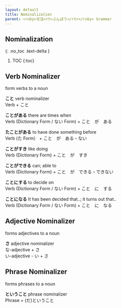 ```yaml
---
layout: default
title: Nominalization
parent: <ruby>文法<rt>ぶんぽう</rt></ruby> Grammar
---
```


## Nominalization
{: .no_toc .text-delta }

1. TOC
{:toc}

## Verb Nominalizer
form verbs to a noun

**こと**
verb nominalizer  
Verb + こと

**ことがある**
there are times when  
Verb (Dictionary Form / ない Form) + こと　が　ある

**たことがある**
to have done something before  
Verb (た Form） + こと　が　ある・ない

**ことがすき**
like doing  
Verb (Dictionary Form) + こと　が　すき

**ことができる**
can; able to  
Verb (Dictionary Form) + こと　が　できる・できない

**ことにする**
to decide on  
Verb (Dictionary Form / ない Form) + こと　に　する

**ことになる**
It has been decided that..; it turns out that..  
Verb (Dictionary Form / ない Form) + こと　に　なる

## Adjective Nominalizer  
forms adjectives to a noun

**さ**
adjective nominalizer  
な-adjective + さ  
い-adjective - い + さ  

## Phrase Nominalizer  
forms phrases to a noun

**ということ**
phrase nominalizer  
Phrase + (だ)ということ
